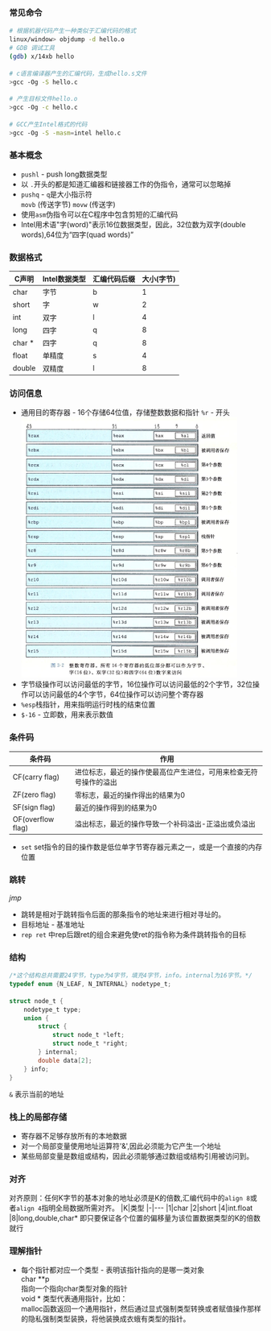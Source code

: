 ### 常见命令
```sh
# 根据机器代码产生一种类似于汇编代码的格式
linux/window> objdump -d hello.o
# GDB 调试工具
(gdb) x/14xb hello

# c语言编译器产生的汇编代码，生成hello.s文件
>gcc -Og -S hello.c

# 产生目标文件hello.o
>gcc -Og -c hello.c

# GCC产生Intel格式的代码
>gcc -Og -S -masm=intel hello.c
```
### 基本概念
* `pushl` - push long数据类型
* 以 `.`开头的都是知道汇编器和链接器工作的伪指令，通常可以忽略掉
* `pushq` - `q`是大小指示符  
  `movb` (传送字节) `movw` (传送字)
* 使用`asm`伪指令可以在C程序中包含剪短的汇编代码
* Intel用术语"字(word)"表示16位数据类型，因此，32位数为双字(double words),64位为“四字(quad words)”

### 数据格式
|C声明|Intel数据类型|汇编代码后缀|大小(字节)
|-----|------------|-----------|---------
|char|字节|b|1
|short|字|w|2
|int|双字|l|4
|long|四字|q|8
|char *|四字|q|8
|float|单精度|s|4
|double|双精度|l|8

### 访问信息
* 通用目的寄存器 - 16个存储64位值，存储整数数据和指针 `%r` - 开头
![整数寄存器](reg.png)
* 字节级操作可以访问最低的字节，16位操作可以访问最低的2个字节，32位操作可以访问最低的4个字节，64位操作可以访问整个寄存器
* `%esp`栈指针，用来指明运行时栈的结束位置
* `$-16` - 立即数，用来表示数值

### 条件码
|条件码|作用|
|-----|----
|CF(carry flag)|进位标志，最近的操作使最高位产生进位，可用来检查无符号操作的溢出
|ZF(zero flag)| 零标志，最近的操作得出的结果为0
|SF(sign flag)| 最近的操作得到的结果为0
|OF(overflow flag)| 溢出标志，最近的操作导致一个补码溢出-正溢出或负溢出

* `set` set指令的目的操作数是低位单字节寄存器元素之一，或是一个直接的内存位置

### 跳转
*jmp*
* 跳转是相对于跳转指令后面的那条指令的地址来进行相对寻址的。
* 目标地址 - 基准地址
* `rep ret` 中rep后跟ret的组合来避免使ret的指令称为条件跳转指令的目标

### 结构
```c
/*这个结构总共需要24字节，type为4字节，填充4字节，info。internal为16字节。*/
typedef enum {N_LEAF, N_INTERNAL} nodetype_t;

struct node_t {
    nodetype_t type;
    union {
        struct {
            struct node_t *left;
            struct node_t *right;
        } internal;
        double data[2];
    } info;
}
```
`&` 表示当前的地址

### 栈上的局部存储
* 寄存器不足够存放所有的本地数据
* 对一个局部变量使用地址运算符'&',因此必须能为它产生一个地址
* 某些局部变量是数组或结构，因此必须能够通过数组或结构引用被访问到。

### 对齐

对齐原则：任何K字节的基本对象的地址必须是K的倍数,汇编代码中的`align 8`或者`align 4`指明全局数据所需对齐。
|K|类型
|-|---
|1|char
|2|short
|4|int.float
|8|long,double,char*
即只要保证各个位置的偏移量为该位置数据类型的K的倍数就行

### 理解指针
* 每个指针都对应一个类型 - 表明该指针指向的是哪一类对象  
  char **p  
  指向一个指向char类型对象的指针  
  void * 类型代表通用指针，比如：  
  malloc函数返回一个通用指针，然后通过显式强制类型转换或者赋值操作那样的隐私强制类型装换，将他装换成衣蛾有类型的指针。
